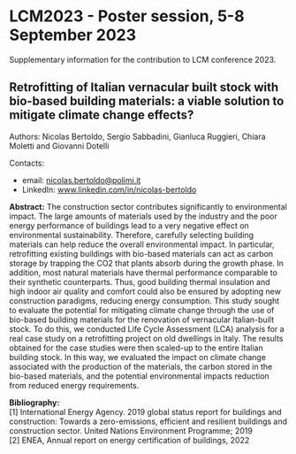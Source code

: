 # LCM2023 - Poster session, 5-8 September 2023
Supplementary information for the contribution to LCM conference 2023.
## Retrofitting of Italian vernacular built stock with bio-based building materials: a viable solution to mitigate climate change effects?
Authors: Nicolas Bertoldo, Sergio Sabbadini, Gianluca Ruggieri, Chiara Moletti and Giovanni Dotelli

Contacts: 
- email: nicolas.bertoldo@polimi.it
- LinkedIn: www.linkedin.com/in/nicolas-bertoldo

**Abstract:** The construction sector contributes significantly to environmental impact. The large amounts of materials used by the industry and the poor energy performance of buildings lead to a very negative effect on environmental sustainability. Therefore, carefully selecting building materials can help reduce the overall environmental impact. In particular, retrofitting existing buildings with bio-based materials can act as carbon storage by trapping the CO2 that plants absorb during the growth phase. In addition, most natural materials have thermal performance comparable to their synthetic counterparts. Thus, good building thermal insulation and high indoor air quality and comfort could also be ensured by adopting new construction paradigms, reducing energy consumption.
This study sought to evaluate the potential for mitigating climate change through the use of bio-based building materials for the renovation of vernacular Italian-built stock. To do this, we conducted Life Cycle Assessment (LCA) analysis for a real case study on a retrofitting project on old dwellings in Italy. The results obtained for the case studies were then scaled-up to the entire Italian building stock. In this way, we evaluated the impact on climate change associated with the production of the materials, the carbon stored in the bio-based materials, and the potential environmental impacts reduction from reduced energy requirements.

**Bibliography:**  
[1] International Energy Agency. 2019 global status report for buildings and construction: Towards a zero-emissions, efficient and resilient buildings and construction sector. United Nations Environment Programme; 2019  
[2] ENEA, Annual report on energy certification of buildings, 2022

